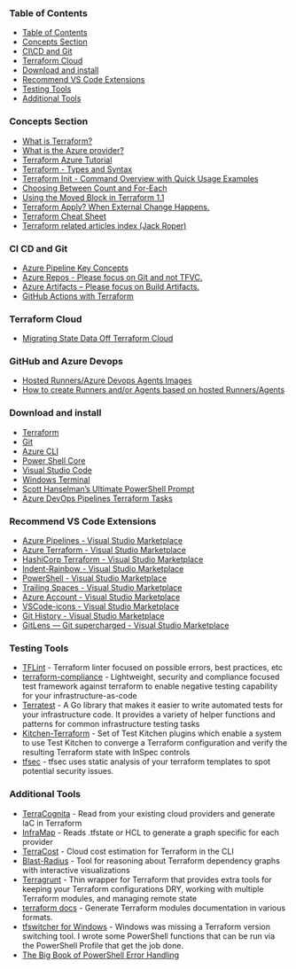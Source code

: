 ### Table of Contents
- [Table of Contents](#table-of-contents)
- [Concepts Section](#concepts-section)
- [CI\CD and Git](#ci-cd-and-git)
- [Terraform Cloud](#terraform-cloud)
- [Download and install](#download-and-install)
- [Recommend VS Code Extensions](#recommend-vs-code-extensions)
- [Testing Tools](#testing-tools)
- [Additional Tools](#additional-tools)

### Concepts Section

-	[What is Terraform?](https://www.terraform.io/intro/index.html)
-	[What is the Azure provider?](https://aka.ms/azterraform)
-	[Terraform Azure Tutorial](https://aka.ms/terraformgs)
- [Terraform - Types and Syntax](https://blog.devgenius.io/terraform-types-and-syntax-aa7b90ffff0e)
- [Terraform Init - Command Overview with Quick Usage Examples](https://faun.pub/terraform-init-command-overview-with-quick-usage-examples-752a5719c317)
- [Choosing Between Count and For-Each](https://nedinthecloud.com/2022/01/27/choosing-between-count-and-for-each/)
- [Using the Moved Block in Terraform 1.1](https://nedinthecloud.com/2021/12/14/using-the-moved-block-in-terraform-1-1/)
- [Terraform Apply? When External Change Happens.](https://nedinthecloud.com/2021/12/23/terraform-apply-when-external-change-happens/)
- [Terraform Cheat Sheet](https://itnext.io/terraform-cheat-sheet-3f7c5c55cfbc)
- [Terraform related articles index (Jack Roper)](https://jackwesleyroper.medium.com/terraform-related-articles-index-52fab8f11a0b)

### CI CD and Git
-	[Azure Pipeline Key Concepts](https://docs.microsoft.com/en-us/azure/devops/pipelines/get-started/key-pipelines-concepts?view=azure-devops)
-	[Azure Repos - Please focus on Git and not TFVC.](https://docs.microsoft.com/en-us/azure/devops/repos/get-started/what-is-repos?view=azure-devops)
-	[Azure Artifacts – Please focus on Build Artifacts.](https://docs.microsoft.com/en-us/azure/devops/pipelines/artifacts/artifacts-overview?view=azure-devops&tabs=nuget)
- [GitHub Actions with Terraform](https://nedinthecloud.com/2021/12/08/github-actions-with-terraform/)

### Terraform Cloud
- [Migrating State Data Off Terraform Cloud](https://nedinthecloud.com/2022/03/03/migrating-state-data-off-terraform-cloud/)

### GitHub and Azure Devops
- [Hosted Runners/Azure Devops Agents Images](https://github.com/actions/runner)
- [How to create Runners and/or Agents based on hosted Runners/Agents](https://github.com/actions/runner-images/blob/main/docs/create-image-and-azure-resources.md)

### Download and install

-	[Terraform](https://aka.ms/terraformnow)
-	[Git](https://aka.ms/gitnow)
-	[Azure CLI](https://aka.ms/azclinow)
-	[Power Shell Core](https://docs.microsoft.com/en-us/powershell/scripting/install/installing-powershell?view=powershell-7.1)
-	[Visual Studio Code](https://aka.ms/vscodenow)
-	[Windows Terminal](https://apps.microsoft.com/store/detail/windows-terminal/9N0DX20HK701?hl=en-us&gl=US)
- [Scott Hanselman’s Ultimate PowerShell Prompt](https://aka.ms/ultimateprompt)
- [Azure DevOps Pipelines Terraform Tasks](https://marketplace.visualstudio.com/items?itemName=charleszipp.azure-pipelines-tasks-terraform)

### Recommend VS Code Extensions
-	[Azure Pipelines - Visual Studio Marketplace](https://marketplace.visualstudio.com/items?itemName=ms-azure-devops.azure-pipelines)
-	[Azure Terraform - Visual Studio Marketplace](https://marketplace.visualstudio.com/items?itemName=ms-azuretools.vscode-azureterraform)
-	[HashiCorp Terraform - Visual Studio Marketplace](https://marketplace.visualstudio.com/items?itemName=HashiCorp.terraform)
-	[Indent-Rainbow - Visual Studio Marketplace](https://marketplace.visualstudio.com/items?itemName=oderwat.indent-rainbow)
-	[PowerShell - Visual Studio Marketplace](https://marketplace.visualstudio.com/items?itemName=ms-vscode.PowerShell)
-	[Trailing Spaces - Visual Studio Marketplace](https://marketplace.visualstudio.com/items?itemName=shardulm94.trailing-spaces)
-	[Azure Account - Visual Studio Marketplace](https://marketplace.visualstudio.com/items?itemName=ms-vscode.azure-account)
-	[VSCode-icons - Visual Studio Marketplace](https://marketplace.visualstudio.com/items?itemName=vscode-icons-team.vscode-icons)
-	[Git History - Visual Studio Marketplace](https://marketplace.visualstudio.com/items?itemName=donjayamanne.githistory)
-	[GitLens — Git supercharged - Visual Studio Marketplace](https://marketplace.visualstudio.com/items?itemName=eamodio.gitlens)

### Testing Tools
- [TFLint](https://github.com/terraform-linters/tflint) - Terraform linter focused on possible errors, best practices, etc
- [terraform-compliance](https://terraform-compliance.com/) - Lightweight, security and compliance focused test framework against terraform to enable negative testing capability for your infrastructure-as-code
- [Terratest](https://github.com/gruntwork-io/terratest) - A Go library that makes it easier to write automated tests for your infrastructure code. It provides a variety of helper functions and patterns for common infrastructure testing tasks
- [Kitchen-Terraform](https://github.com/newcontext-oss/kitchen-terraform>) - Set of Test Kitchen plugins which enable a system to use Test Kitchen to converge a Terraform configuration and verify the resulting Terraform state with InSpec controls
- [tfsec](https://github.com/aquasecurity/tfsec) - tfsec uses static analysis of your terraform templates to spot potential security issues.

### Additional Tools
- [TerraCognita](https://github.com/cycloidio/terracognita) - Read from your existing cloud providers and generate IaC in Terraform
- [InfraMap](https://github.com/cycloidio/inframap) - Reads .tfstate or HCL to generate a graph specific for each provider
- [TerraCost](https://github.com/cycloidio/terracost) - Cloud cost estimation for Terraform in the CLI
- [Blast-Radius](https://github.com/28mm/blast-radius) - Tool for reasoning about Terraform dependency graphs with interactive visualizations
- [Terragrunt](https://github.com/gruntwork-io/terragrunt) - Thin wrapper for Terraform that provides extra tools for keeping your Terraform configurations DRY, working with multiple Terraform modules, and managing remote state
- [terraform docs](https://terraform-docs.io) - Generate Terraform modules documentation in various formats.
- [tfswitcher for Windows](https://github.com/jpmicrosoft/tfswitcher) - Windows was missing a Terraform version switching tool. I wrote some PowerShell functions that can be run via the PowerShell Profile that get the job done.
- [The Big Book of PowerShell Error Handling](https://devops-collective-inc.gitbook.io/the-big-book-of-powershell-error-handling/introduction)
